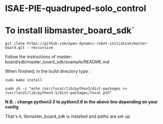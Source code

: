 # ISAE-PIE-quadruped-solo_control

# To install libmaster_board_sdk`

`git clone https://github.com/open-dynamic-robot-initiative/master-board.git --reccursive`

Follow the instructions of master-board/sdk/master_board_sdk/example/README.md

When finished, in the build directory type : 

`sudo make install`

`sudo sh -c "echo /usr/local/lib/python3/dist-packages >> /usr/local/lib/python3.5/dist-packages/local.pth"`

**N.B. : change *python3.5* to *python3.6* in the above line depending on your config**

That's it, libmaster_board_sdk is installed and paths are set up
